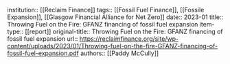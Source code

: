 institution:: [[Reclaim Finance]]
tags:: [[Fossil Fuel Finance]], [[Fossile Expansion]], [[Glasgow Financial Alliance for Net Zero]]
date:: 2023-01
title:: Throwing Fuel on the Fire: GFANZ financing of fossil fuel expansion
item-type:: [[report]]
original-title:: Throwing Fuel on the Fire: GFANZ financing of fossil fuel expansion
url:: https://reclaimfinance.org/site/wp-content/uploads/2023/01/Throwing-fuel-on-the-fire-GFANZ-financing-of-fossil-fuel-expansion.pdf
authors:: [[Paddy McCully]]
